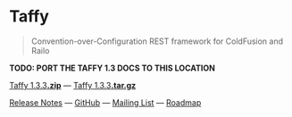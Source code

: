# Taffy

> Convention-over-Configuration REST framework for ColdFusion and Railo

**TODO: PORT THE TAFFY 1.3 DOCS TO THIS LOCATION**

<div class="links">
	<a href="https://github.com/atuttle/Taffy/archive/v1.3.3.zip">Taffy 1.3.3<strong>.zip</strong></a>
	&mdash;
	<a href="https://github.com/atuttle/Taffy/archive/v1.3.3.tar.gz">Taffy 1.3.3<strong>.tar.gz</strong></a>
</div>

[Release Notes](https://github.com/atuttle/Taffy/releases/tag/v1.3.3)
&mdash; [GitHub](https://github.com/atuttle/Taffy)
&mdash; [Mailing List](https://groups.google.com/forum/#!forum/taffy-users)
&mdash; [Roadmap](https://trello.com/b/Nz5nyqZg/taffy-roadmap)
